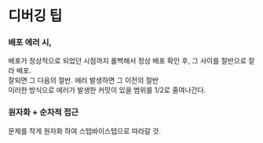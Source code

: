 
#  디버깅 팁


### 배포 에러 시,
 배포가 정상적으로 되었던 시점까지 롤백해서 정상 배포 확인 후, 그 사이를 절반으로 잘라 배포. <br>
 잘되면 그 다음의 절반. 에러 발생하면 그 이전의 절반 <br>
 이러한 방식으로 에러가 발생한 커밋이 있을 범위를 1/2로 줄여나간다. 




### 원자화 + 순차적 접근
 문제를 작게 원자화 하여 스텝바이스텝으로 따라갈 것.
